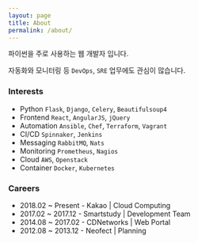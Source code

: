 ```yaml
---
layout: page
title: About
permalink: /about/
---
```


파이썬을 주로 사용하는 웹 개발자 입니다.

자동화와 모니터링 등 `DevOps`, `SRE` 업무에도 관심이 많습니다.

### Interests

- Python `Flask`, `Django`, `Celery`, `Beautifulsoup4`
- Frontend `React`, `AngularJS`, `jQuery`
- Automation `Ansible`, `Chef`, `Terraform`, `Vagrant`
- CI/CD `Spinnaker`, `Jenkins`
- Messaging `RabbitMQ`, `Nats`
- Monitoring `Prometheus`, `Nagios`
- Cloud `AWS`, `Openstack`
- Container `Docker`, `Kubernetes`

### Careers

- 2018.02 ~ Present - Kakao \| Cloud Computing
- 2017.02 ~ 2017.12 - Smartstudy \| Development Team
- 2014.08 ~ 2017.02 - CDNetworks \| Web Portal
- 2012.08 ~ 2013.12 - Neofect \| Planning
